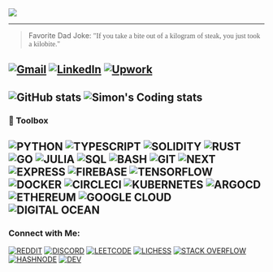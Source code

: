 <img align="center" src="https://github.com/Salvien-code/Heavy/blob/main/Lightweight.gif" />

----
> Favorite Dad Joke: <span style="font-family:Papyrus">"If you take a bite out of a kilogram of steak, you just took a kilobite."</span>

[![Gmail](https://img.shields.io/badge/Gmail-EA4335?style=for-the-badge&logo=gmail&logoColor=FFFFFF)](mailto:salviensky@gmail.com) 
[![LinkedIn](https://img.shields.io/badge/linkedin-0A66C2?style=for-the-badge&logo=linkedin&logoColor=FFFFFF)](https://linkedin.com/in/ximon/) 
[![Upwork](https://img.shields.io/badge/upwork-44CE29?style=for-the-badge&logo=upwork&logoColor=FFFFFF)](https://www.upwork.com/freelancers/~01a978578ae872ab32) 
----

![GitHub stats](https://github-readme-stats.vercel.app/api?username=salvien-code&count_private=true&include_all_commits&show_icons=true&theme=github_dark)
![Simon's Coding stats](https://github-readme-stats.vercel.app/api/wakatime?username=ximon&langs_count=5&theme=github_dark&custom_title=Simon's%20Wakatime%20Stats)
----

### 🧰 Toolbox
![PYTHON](https://img.shields.io/badge/Language-Python-1E90FF?style=plastic&logo=python&logoColor=3776AB)
![TYPESCRIPT](https://img.shields.io/badge/Language-Typescript-1E90FF?style=plastic&logo=typescript&logoColor=3178C6)
![SOLIDITY](https://img.shields.io/badge/Language-Solidity-1E90FF?style=plastic&logo=solidity&logoColor=363636)
![RUST](https://img.shields.io/badge/Language-Rust-1E90FF?style=plastic&logo=rust&logoColor=000000)
![GO](https://img.shields.io/badge/Language-Go-1E90FF?style=plastic&logo=go&logoColor=00ADD8)
![JULIA](https://img.shields.io/badge/Language-Julia-1E90FF?style=plastic&logo=julia&logoColor=9558B2)
![SQL](https://img.shields.io/badge/Language-SQL-1E90FF?style=plastic&logo=mysql&logoColor=4479A1)
![BASH](https://img.shields.io/badge/Tool-Bash-1E90FF?style=plastic&logo=gnubash&logoColor=4EAA25)
![GIT](https://img.shields.io/badge/Tool-Git-1E90FF?style=plastic&logo=git&logoColor=F05032)
![NEXT](https://img.shields.io/badge/Tool-Next.js-1E90FF?style=plastic&logo=next.js&logoColor=000000)
![EXPRESS](https://img.shields.io/badge/Tool-Express-1E90FF?style=plastic&logo=express&logoColor=000000)
![FIREBASE](https://img.shields.io/badge/Tool-Firebase-1E90FF?style=plastic&logo=firebase&logoColor=FFCA28)
![TENSORFLOW](https://img.shields.io/badge/Tool-TensorFlow-1E90FF?style=plastic&logo=tensorflow&logoColor=FF6F00)
![DOCKER](https://img.shields.io/badge/Tool-Docker-1E90FF?style=plastic&logo=docker&logoColor=2496ED)
![CIRCLECI](https://img.shields.io/badge/Tool-Circle%20CI-1E90FF?style=plastic&logo=circleci&logoColor=343434)
![KUBERNETES](https://img.shields.io/badge/Tool-Kubernetes-1E90FF?style=plastic&logo=kubernetes&logoColor=326CE5) 
![ARGOCD](https://img.shields.io/badge/Tool-Argo%20CD-1E90FF?style=plastic&logo=argo&logoColor=EF7B4D)
![ETHEREUM](https://img.shields.io/badge/Tech-Ethereum-1E90FF?style=plastic&logo=ethereum&logoColor=3C3C3D)
![GOOGLE CLOUD](https://img.shields.io/badge/Tech-Google%20Cloud-1E90FF?style=plastic&logo=googlecloud&logoColor=4285F4)
![DIGITAL OCEAN](https://img.shields.io/badge/Tech-DigitalOcean-1E90FF?style=plastic&logo=digitalocean&logoColor=0080FF) 
----

### Connect with Me:
[![REDDIT](https://img.shields.io/badge/-Reddit-FF4500?style=social&logo=reddit)](https://www.reddit.com/user/simon_ximon/)
[![DISCORD](https://img.shields.io/badge/-Discord-orange?style=social&logo=discord)]()
[![LEETCODE](https://img.shields.io/badge/-LeetCode-orange?style=social&logo=leetcode)](https://www.leetcode.com/salvien-code)
[![LICHESS](https://img.shields.io/badge/-Lichess-orange?style=social&logo=lichess)](https://lichess.org/@/Simon_ximon)
[![STACK OVERFLOW](https://img.shields.io/badge/-Stack%20Overflow-orange?style=social&logo=stackoverflow)](https://stackoverflow.com/users/19064733)
[![HASHNODE](https://img.shields.io/badge/-HashNode-orange?style=social&logo=hashnode)](https://hashnode.com/@ximon)
[![DEV](https://img.shields.io/badge/-Dev.to-orange?style=social&logo=dev.to)](https://dev.to/salviencode/)

